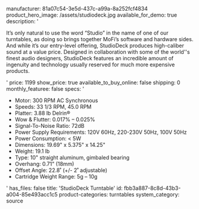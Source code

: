 manufacturer: 81a07c54-3e5d-437c-a99a-8a252fcf4834
product_hero_image: /assets/studiodeck.jpg
available_for_demo: true
description: '<p>It’s only natural to use the word “Studio” in the name of one of our turntables, as doing so brings together MoFi’s software and hardware sides. And while it’s our entry-level offering, StudioDeck produces high-caliber sound at a value price. Designed in collaboration with some of the world''s finest audio designers, StudioDeck features an incredible amount of ingenuity and technology usually reserved for much more expensive products.</p>'
price: 1199
show_price: true
available_to_buy_online: false
shipping: 0
monthly_featuree: false
specs: '<ul><li>Motor:&nbsp;300 RPM AC Synchronous<br></li><li>Speeds:&nbsp;33 1/3 RPM, 45.0 RPM<br></li><li>Platter:&nbsp;3.88 lb Delrin®<br></li><li>Wow &amp; Flutter:&nbsp;0.017% – 0.025%<br></li><li>Signal-To-Noise Ratio:&nbsp;72dB<br></li><li>Power Supply Requirements:&nbsp;120V 60Hz, 220-230V 50Hz, 100V 50Hz<br></li><li>Power Consumption:&nbsp;&lt; 5W<br></li><li>Dimensions:&nbsp;19.69" x 5.375" x 14.25"<br></li><li>Weight:&nbsp;19.1 lb<br></li><li>Type:&nbsp;10" straight aluminum, gimbaled bearing</li><li>Overhang:&nbsp;0.71" (18mm)&nbsp;</li><li>Offset Angle:&nbsp;22.8˚ (+/- 2˚ adjustable)</li><li>Cartridge Weight Range:&nbsp;5g – 10g</li></ul>'
has_files: false
title: 'StudioDeck Turntable'
id: fbb3a887-8c8d-43b3-a004-85e493acc1c5
product-categories: turntables
system_category: source
